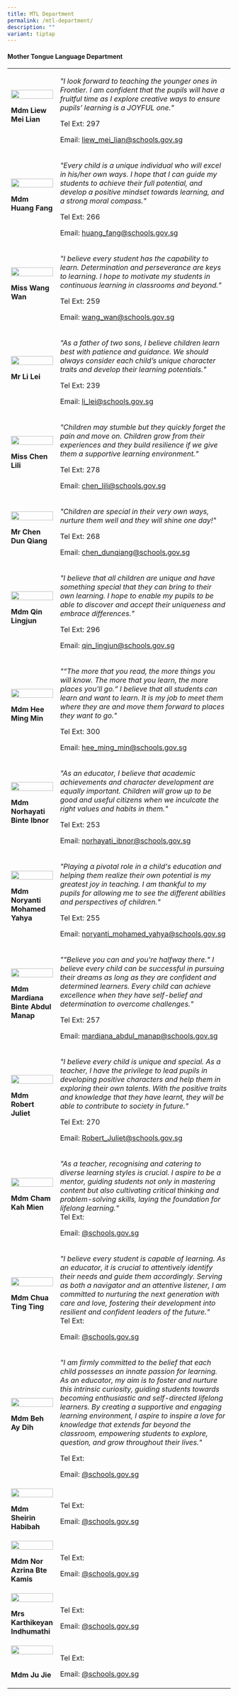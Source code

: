```yaml
---
title: MTL Department
permalink: /mtl-department/
description: ""
variant: tiptap
---
```

<h4><strong>Mother Tongue Language Department</strong></h4>
<table>
<tbody>
<tr>
<td rowspan="1" colspan="1">
<div class="isomer-image-wrapper">
<img style="width:100%;" height="auto" width="100%" src="/images/mtl4.jpg">
</div>
<p><strong>Mdm Liew Mei Lian</strong>
</p>
</td>
<td rowspan="1" colspan="1">
<p><em>"I look forward to teaching the younger ones in Frontier. I am confident that the pupils will have a fruitful time as I explore creative ways to ensure pupils’ learning is a JOYFUL one."</em>
</p>
<p>Tel Ext: 297</p>
<p>Email:&nbsp;<a href="mailto:liew_mei_lian@schools.gov.sg" rel="noopener noreferrer nofollow" target="_blank">liew_mei_lian@schools.gov.sg</a>
</p>
</td>
</tr>
<tr>
<td rowspan="1" colspan="1">
<div class="isomer-image-wrapper">
<img style="width:100%;" height="auto" width="100%" src="/images/mtl2.jpg">
</div>
<p><strong>Mdm Huang Fang</strong>
</p>
</td>
<td rowspan="1" colspan="1">
<p><em>"Every child is a unique individual who will excel in his/her own ways. I hope that I can guide my students to achieve their full potential, and develop a positive mindset towards learning, and a strong moral compass."</em>
</p>
<p>Tel Ext: 266</p>
<p>Email:&nbsp;<a href="mailto:huang_fang@schools.gov.sg" rel="noopener noreferrer nofollow" target="_blank">huang_fang@schools.gov.sg</a>
</p>
</td>
</tr>
<tr>
<td rowspan="1" colspan="1">
<div class="isomer-image-wrapper">
<img style="width:100%;" height="auto" width="100%" src="/images/mtl8.jpg">
</div>
<p><strong>Miss Wang Wan</strong>
</p>
</td>
<td rowspan="1" colspan="1">
<p><em>"I believe every student has the capability to learn. Determination and perseverance are keys to learning. I hope to motivate my students in continuous learning in classrooms and beyond."</em>
</p>
<p>Tel Ext: 259</p>
<p>Email:&nbsp;<a href="mailto:wang_wan@schools.gov.sg" rel="noopener noreferrer nofollow" target="_blank">wang_wan@schools.gov.sg</a>
</p>
</td>
</tr>
<tr>
<td rowspan="1" colspan="1">
<div class="isomer-image-wrapper">
<img style="width:100%;" height="auto" width="100%" src="/images/mtl13.jpg">
</div>
<p><strong>Mr Li Lei</strong>
</p>
</td>
<td rowspan="1" colspan="1">
<p><em>"As a father of two sons, I believe children learn best with patience and guidance. We should always consider each child’s unique character traits and develop their learning potentials."</em>
</p>
<p>Tel Ext: 239</p>
<p>Email:&nbsp;<a href="mailto:li_lei@schools.gov.sg" rel="noopener noreferrer nofollow" target="_blank">li_lei@schools.gov.sg</a>
</p>
</td>
</tr>
<tr>
<td rowspan="1" colspan="1">
<div class="isomer-image-wrapper">
<img style="width:100%;" height="auto" width="100%" src="/images/mtl14.jpg">
</div>
<p><strong>Miss Chen Lili</strong>
</p>
</td>
<td rowspan="1" colspan="1">
<p><em>"Children&nbsp;may&nbsp;stumble&nbsp;but&nbsp;they&nbsp;quickly&nbsp;forget the pain and move on. Children grow from their experiences and they build resilience if we give them a supportive learning environment."</em>
</p>
<p>Tel Ext: 278</p>
<p>Email:&nbsp;<a href="mailto:chen_lili@schools.gov.sg" rel="noopener noreferrer nofollow" target="_blank">chen_lili@schools.gov.sg</a>
</p>
</td>
</tr>
<tr>
<td rowspan="1" colspan="1">
<div class="isomer-image-wrapper">
<img style="width:100%;" height="auto" width="100%" src="/images/mtl1.jpg">
</div>
<p><strong>Mr Chen Dun Qiang</strong>
</p>
</td>
<td rowspan="1" colspan="1">
<p><em>"Children are special in their very own ways, nurture them well and they will shine one day!"</em>
</p>
<p>Tel Ext: 268</p>
<p>Email:&nbsp;<a href="mailto:chen_dunqiang@schools.gov.sg" rel="noopener noreferrer nofollow" target="_blank">chen_dunqiang@schools.gov.sg</a>
</p>
</td>
</tr>
<tr>
<td rowspan="1" colspan="1">
<div class="isomer-image-wrapper">
<img style="width:100%;" height="auto" width="100%" src="/images/mtl6.jpg">
</div>
<p><strong>Mdm Qin Lingjun</strong>
</p>
</td>
<td rowspan="1" colspan="1">
<p><em>"I believe that all children are unique and have something special that they can bring to their own learning. I hope to enable my pupils to be able to discover and accept their uniqueness and embrace differences."</em>
</p>
<p>Tel Ext: 296</p>
<p>Email:&nbsp;<a href="mailto:qin_lingjun@schools.gov.sg" rel="noopener noreferrer nofollow" target="_blank">qin_lingjun@schools.gov.sg</a>
</p>
</td>
</tr>
<tr>
<td rowspan="1" colspan="1">
<div class="isomer-image-wrapper">
<img style="width:100%;" height="auto" width="100%" src="/images/mtl11.jpg">
</div>
<p><strong>Mdm Hee Ming Min</strong>
</p>
</td>
<td rowspan="1" colspan="1">
<p><em>"“The more that you read, the more things you will know. The more that you learn, the more places you'll go.” I believe that all students can learn and want to learn. It is my job to meet them where they are and move them forward to places they want to go."</em>
</p>
<p>Tel Ext: 300</p>
<p>Email:&nbsp;<a href="mailto:hee_ming_min@schools.gov.sg" rel="noopener noreferrer nofollow" target="_blank">hee_ming_min@schools.gov.sg</a>
</p>
</td>
</tr>
<tr>
<td rowspan="1" colspan="1">
<div class="isomer-image-wrapper">
<img style="width:100%;" height="auto" width="100%" src="/images/mtl17.jpg">
</div>
<p><strong>Mdm Norhayati Binte Ibnor</strong>
</p>
</td>
<td rowspan="1" colspan="1">
<p><em>"As an educator, I believe that academic achievements and character development are equally important. Children will grow up to be good and useful citizens when we inculcate the right values and habits in them."</em>
</p>
<p>Tel Ext: 253</p>
<p>Email:&nbsp;<a href="mailto:norhayati_ibnor@schools.gov.sg" rel="noopener noreferrer nofollow" target="_blank">norhayati_ibnor@schools.gov.sg</a>
</p>
</td>
</tr>
<tr>
<td rowspan="1" colspan="1">
<div class="isomer-image-wrapper">
<img style="width:100%;" height="auto" width="100%" src="/images/mtl18.jpg">
</div>
<p><strong>Mdm Noryanti Mohamed Yahya</strong>
</p>
</td>
<td rowspan="1" colspan="1">
<p><em>"Playing a pivotal role in a child's education and helping them realize their own potential is my greatest joy in teaching. I am thankful to my pupils for allowing me to see the different abilities and perspectives of children."</em>
</p>
<p>Tel Ext: 255</p>
<p>Email:&nbsp;<a href="mailto:noryanti_mohamed_yahya@schools.gov.sg" rel="noopener noreferrer nofollow" target="_blank">noryanti_mohamed_yahya@schools.gov.sg</a>
</p>
</td>
</tr>
<tr>
<td rowspan="1" colspan="1">
<div class="isomer-image-wrapper">
<img style="width:100%;" height="auto" width="100%" src="/images/mtl20.jpg">
</div>
<p><strong>Mdm Mardiana Binte Abdul Manap</strong>
</p>
</td>
<td rowspan="1" colspan="1">
<p><em>""Believe you can and you're halfway there." I believe every child can be successful in&nbsp;pursuing their dreams as long as they are confident and determined learners. Every child can achieve excellence when they have self-belief and determination to overcome challenges."</em>
</p>
<p>Tel Ext: 257</p>
<p>Email:&nbsp;<a href="mailto:mardiana_abdul_manap@schools.gov.sg" rel="noopener noreferrer nofollow" target="_blank">mardiana_abdul_manap@schools.gov.sg</a>
</p>
</td>
</tr>
<tr>
<td rowspan="1" colspan="1">
<div class="isomer-image-wrapper">
<img style="width: 100%" height="auto" width="100%" alt="" src="/images/Org Chart Photos/Mdm_Robert_Juliet.jpg">
</div>
<p><strong>Mdm Robert Juliet</strong>
</p>
</td>
<td rowspan="1" colspan="1">
<p><em>"I believe every child is unique and special. As a teacher, I have the privilege to lead pupils in developing positive characters and help them in exploring their own talents. With the positive traits and knowledge that they have learnt, they will be able to contribute to society in future."</em>
</p>
<p>Tel Ext: 270</p>
<p>Email:&nbsp;<a href="mailto:Robert_Juliet@schools.gov.sg" rel="noopener noreferrer nofollow" target="_blank">Robert_Juliet@schools.gov.sg</a>
</p>
</td>
</tr>
<tr>
<td rowspan="1" colspan="1">
<div class="isomer-image-wrapper">
<img style="width: 100%" height="auto" width="100%" alt="" src="/images/Org Chart Photos/mdm_cham_kah_mien.jpg">
</div>
<p><strong>Mdm Cham Kah Mien</strong>
</p>
</td>
<td rowspan="1" colspan="1">
<p><em>"As a teacher, recognising and catering to diverse learning styles is crucial. I aspire to be a mentor, guiding students not only in mastering content but also cultivating critical thinking and problem-solving skills, laying the foundation for lifelong learning."</em> 
<br>Tel Ext:</p>
<p>Email:&nbsp;<a href="mailto:" rel="noopener noreferrer nofollow" target="_blank">@schools.gov.sg</a>
</p>
</td>
</tr>
<tr>
<td rowspan="1" colspan="1">
<div class="isomer-image-wrapper">
<img style="width: 100%" height="auto" width="100%" alt="" src="/images/Org Chart Photos/Mdm_Chua_Ting_Ting.jpg">
</div>
<p><strong>Mdm Chua Ting Ting</strong>
</p>
</td>
<td rowspan="1" colspan="1">
<p><em>"I believe every student is capable of learning. As an educator, it is crucial to attentively identify their needs and guide them accordingly. Serving as both a navigator and an attentive listener, I am committed to nurturing the next generation with care and love, fostering their development into resilient and confident leaders of the future."</em> 
<br>Tel Ext:</p>
<p>Email:&nbsp;<a href="mailto:" rel="noopener noreferrer nofollow" target="_blank">@schools.gov.sg</a>
</p>
</td>
</tr>
<tr>
<td rowspan="1" colspan="1">
<div class="isomer-image-wrapper">
<img style="width: 100%" height="auto" width="100%" alt="" src="/images/Org Chart Photos/Beh_Ay_Dih.jpg">
</div>
<p><strong>Mdm Beh Ay Dih</strong>
</p>
</td>
<td rowspan="1" colspan="1">
<p><em>"I am firmly committed to the belief that each child possesses an innate passion for learning. As an educator, my aim is to foster and nurture this intrinsic curiosity, guiding students towards becoming enthusiastic and self-directed lifelong learners. By creating a supportive and engaging learning environment, I aspire to inspire a love for knowledge that extends far beyond the classroom, empowering students to explore, question, and grow throughout their lives."</em>
</p>
<p>Tel Ext:</p>
<p>Email:&nbsp;<a href="mailto:" rel="noopener noreferrer nofollow" target="_blank">@schools.gov.sg</a>
</p>
</td>
</tr>
<tr>
<td rowspan="1" colspan="1">
<div class="isomer-image-wrapper">
<img style="width: 100%" height="auto" width="100%" alt="" src="/images/Org Chart Photos/Sheirin_Habibah.jpg">
</div>
<p><strong>Mdm Sheirin Habibah</strong>
</p>
</td>
<td rowspan="1" colspan="1">
<p></p>
<p>Tel Ext:</p>
<p>Email:&nbsp;<a href="mailto:" rel="noopener noreferrer nofollow" target="_blank">@schools.gov.sg</a>
</p>
</td>
</tr>
<tr>
<td rowspan="1" colspan="1">
<div class="isomer-image-wrapper">
<img style="width: 100%" height="auto" width="100%" alt="" src="/images/Org Chart Photos/Mdm_Nor_Azrina_Bte_Kamis.jpg">
</div>
<p><strong>Mdm Nor Azrina Bte Kamis</strong>
</p>
</td>
<td rowspan="1" colspan="1">
<p></p>
<p>Tel Ext:</p>
<p>Email:&nbsp;<a href="mailto:" rel="noopener noreferrer nofollow" target="_blank">@schools.gov.sg</a>
</p>
</td>
</tr>
<tr>
<td rowspan="1" colspan="1">
<div class="isomer-image-wrapper">
<img style="width: 100%" height="auto" width="100%" alt="" src="/images/Org Chart Photos/Mrs_Karthikeyan_Indhumathi.jpg">
</div>
<p><strong>Mrs Karthikeyan Indhumathi</strong>
</p>
</td>
<td rowspan="1" colspan="1">
<p></p>
<p>Tel Ext:</p>
<p>Email:&nbsp;<a href="mailto:" rel="noopener noreferrer nofollow" target="_blank">@schools.gov.sg</a>
</p>
</td>
</tr>
<tr>
<td rowspan="1" colspan="1">
<div class="isomer-image-wrapper">
<img style="width: 100%" height="auto" width="100%" alt="" src="/images/Org Chart Photos/Mdm_Ju_Jie.jpg">
</div>
<p>
<br><strong>Mdm Ju Jie</strong>
</p>
</td>
<td rowspan="1" colspan="1">
<p></p>
<p>Tel Ext:</p>
<p>Email:&nbsp;<a href="mailto:" rel="noopener noreferrer nofollow" target="_blank">@schools.gov.sg</a>
</p>
</td>
</tr>
</tbody>
</table>
<p></p>